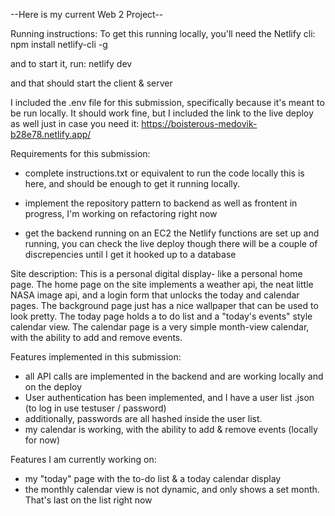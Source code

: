 --Here is my current Web 2 Project--

Running instructions:
To get this running locally, you'll need the Netlify cli:
npm install netlify-cli -g

and to start it, run:
netlify dev

and that should start the client & server

I included the .env file for this submission, specifically because it's meant to
be run locally. It should work fine, but I included the link to the live deploy
as well just in case you need it:
https://boisterous-medovik-b28e78.netlify.app/


Requirements for this submission:
- complete instructions.txt or equivalent to run the code locally
    this is here, and should be enough to get it running locally.

- implement the repository pattern to backend as well as frontent
    in progress, I'm working on refactoring right now

- get the backend running on an EC2
    the Netlify functions are set up and running, you can check the live deploy
    though there will be a couple of discrepencies until I get it hooked up to a database


Site description:
This is a personal digital display- like a personal home page. The home page on the site implements a weather api, the neat little NASA image api, and a login form that unlocks the today and calendar pages. The background page just has a nice wallpaper that can be used to look pretty. The today page holds a to do list and a "today's events" style calendar view. The calendar page is a very simple month-view calendar, with the ability to add and remove events.

Features implemented in this submission:
- all API calls are implemented in the backend and are working locally and on the deploy
- User authentication has been implemented, and I have a user list .json (to log in use testuser / password)
- additionally, passwords are all hashed inside the user list.
- my calendar is working, with the ability to add & remove events (locally for now)

Features I am currently working on:
- my "today" page with the to-do list & a today calendar display
- the monthly calendar view is not dynamic, and only shows a set month. That's last on the list right now

